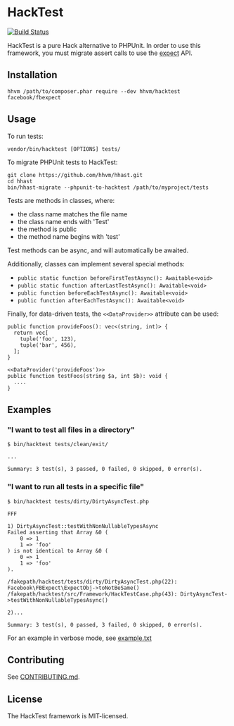 # HackTest

[![Build Status](https://travis-ci.org/hhvm/hacktest.svg?branch=master)](https://travis-ci.org/hhvm/hacktest)

HackTest is a pure Hack alternative to PHPUnit. In order to use this framework, you must migrate assert calls to use the [expect](https://github.com/hhvm/fbexpect) API.

## Installation

```
hhvm /path/to/composer.phar require --dev hhvm/hacktest facebook/fbexpect
```

## Usage

To run tests:

```
vendor/bin/hacktest [OPTIONS] tests/
```

To migrate PHPUnit tests to HackTest:

```
git clone https://github.com/hhvm/hhast.git
cd hhast
bin/hhast-migrate --phpunit-to-hacktest /path/to/myproject/tests
```

Tests are methods in classes, where:
- the class name matches the file name
- the class name ends with 'Test'
- the method is public
- the method name begins with 'test'

Test methods can be async, and will automatically be awaited.

Additionally, classes can implement several special methods:

- `public static function beforeFirstTestAsync(): Awaitable<void>`
- `public static function afterLastTestAsync(): Awaitable<void>`
- `public function beforeEachTestAsync(): Awaitable<void>`
- `public function afterEachTestAsync(): Awaitable<void>`

Finally, for data-driven tests, the `<<DataProvider>>` attribute can be used:

```Hack
public function provideFoos(): vec<(string, int)> {
  return vec[
    tuple('foo', 123),
    tuple('bar', 456),
  ];
}

<<DataProvider('provideFoos')>>
public function testFoos(string $a, int $b): void {
  ....
}
```

## Examples

### "I want to test all files in a directory"
```
$ bin/hacktest tests/clean/exit/

...

Summary: 3 test(s), 3 passed, 0 failed, 0 skipped, 0 error(s).
```

### "I want to run all tests in a specific file"

```
$ bin/hacktest tests/dirty/DirtyAsyncTest.php

FFF

1) DirtyAsyncTest::testWithNonNullableTypesAsync
Failed asserting that Array &0 (
    0 => 1
    1 => 'foo'
) is not identical to Array &0 (
    0 => 1
    1 => 'foo'
).

/fakepath/hacktest/tests/dirty/DirtyAsyncTest.php(22): Facebook\FBExpect\ExpectObj->toNotBeSame()
/fakepath/hacktest/src/Framework/HackTestCase.php(43): DirtyAsyncTest->testWithNonNullableTypesAsync()

2)...

Summary: 3 test(s), 0 passed, 3 failed, 0 skipped, 0 error(s).
```

For an example in verbose mode, see [example.txt](example.txt)

## Contributing

See [CONTRIBUTING.md](CONTRIBUTING.md).

## License

The HackTest framework is MIT-licensed.
